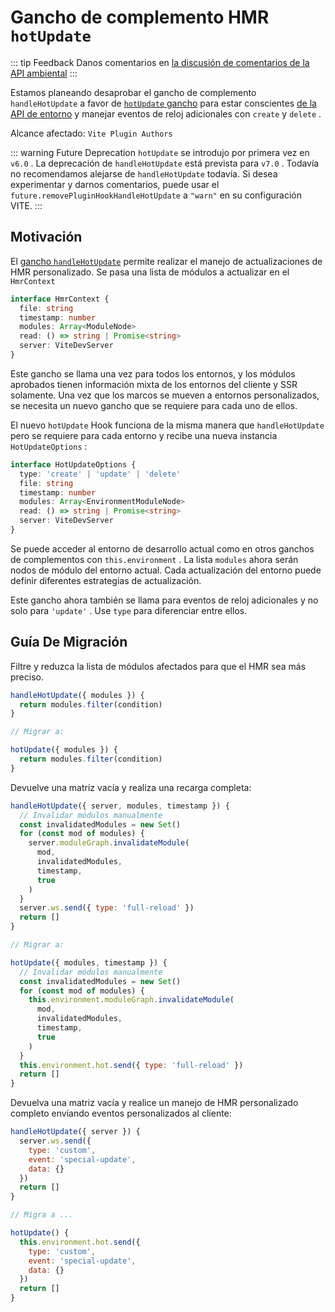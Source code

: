 # Gancho de complemento HMR `hotUpdate`

::: tip Feedback
Danos comentarios en [la discusión de comentarios de la API ambiental](https://github.com/vitejs/vite/discussions/16358)
:::

Estamos planeando desaprobar el gancho de complemento `handleHotUpdate` a favor de [`hotUpdate` gancho](/es/guide/api-environment#the-hotupdate-hook) para estar conscientes [de la API de entorno](/es/guide/api-environment.md) y manejar eventos de reloj adicionales con `create` y `delete` .

Alcance afectado: `Vite Plugin Authors`

::: warning Future Deprecation
`hotUpdate` se introdujo por primera vez en `v6.0` . La deprecación de `handleHotUpdate` está prevista para `v7.0` . Todavía no recomendamos alejarse de `handleHotUpdate` todavía. Si desea experimentar y darnos comentarios, puede usar el `future.removePluginHookHandleHotUpdate` a `"warn"` en su configuración VITE.
:::

## Motivación

El [gancho `handleHotUpdate`](/es/guide/api-plugin.md#handlehotupdate) permite realizar el manejo de actualizaciones de HMR personalizado. Se pasa una lista de módulos a actualizar en el `HmrContext`

```ts
interface HmrContext {
  file: string
  timestamp: number
  modules: Array<ModuleNode>
  read: () => string | Promise<string>
  server: ViteDevServer
}
```

Este gancho se llama una vez para todos los entornos, y los módulos aprobados tienen información mixta de los entornos del cliente y SSR solamente. Una vez que los marcos se mueven a entornos personalizados, se necesita un nuevo gancho que se requiere para cada uno de ellos.

El nuevo `hotUpdate` Hook funciona de la misma manera que `handleHotUpdate` pero se requiere para cada entorno y recibe una nueva instancia `HotUpdateOptions` :

```ts
interface HotUpdateOptions {
  type: 'create' | 'update' | 'delete'
  file: string
  timestamp: number
  modules: Array<EnvironmentModuleNode>
  read: () => string | Promise<string>
  server: ViteDevServer
}
```

Se puede acceder al entorno de desarrollo actual como en otros ganchos de complementos con `this.environment` . La lista `modules` ahora serán nodos de módulo del entorno actual. Cada actualización del entorno puede definir diferentes estrategias de actualización.

Este gancho ahora también se llama para eventos de reloj adicionales y no solo para `'update'` . Use `type` para diferenciar entre ellos.

## Guía De Migración

Filtre y reduzca la lista de módulos afectados para que el HMR sea más preciso.

```js
handleHotUpdate({ modules }) {
  return modules.filter(condition)
}

// Migrar a:

hotUpdate({ modules }) {
  return modules.filter(condition)
}
```

Devuelve una matriz vacía y realiza una recarga completa:

```js
handleHotUpdate({ server, modules, timestamp }) {
  // Invalidar módulos manualmente
  const invalidatedModules = new Set()
  for (const mod of modules) {
    server.moduleGraph.invalidateModule(
      mod,
      invalidatedModules,
      timestamp,
      true
    )
  }
  server.ws.send({ type: 'full-reload' })
  return []
}

// Migrar a:

hotUpdate({ modules, timestamp }) {
  // Invalidar módulos manualmente
  const invalidatedModules = new Set()
  for (const mod of modules) {
    this.environment.moduleGraph.invalidateModule(
      mod,
      invalidatedModules,
      timestamp,
      true
    )
  }
  this.environment.hot.send({ type: 'full-reload' })
  return []
}
```

Devuelva una matriz vacía y realice un manejo de HMR personalizado completo enviando eventos personalizados al cliente:

```js
handleHotUpdate({ server }) {
  server.ws.send({
    type: 'custom',
    event: 'special-update',
    data: {}
  })
  return []
}

// Migra a ...

hotUpdate() {
  this.environment.hot.send({
    type: 'custom',
    event: 'special-update',
    data: {}
  })
  return []
}
```

